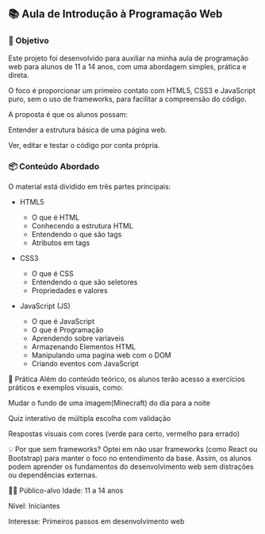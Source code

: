 ## 📚 Aula de Introdução à Programação Web
### 🎯 Objetivo
Este projeto foi desenvolvido para auxiliar na minha aula de programação web para alunos de 11 a 14 anos, com uma abordagem simples, prática e direta.

O foco é proporcionar um primeiro contato com HTML5, CSS3 e JavaScript puro, sem o uso de frameworks, para facilitar a compreensão do código.

A proposta é que os alunos possam:

Entender a estrutura básica de uma página web.

Ver, editar e testar o código por conta própria.

### 📦 Conteúdo Abordado
O material está dividido em três partes principais:

- HTML5
  - O que é HTML
  - Conhecendo a estrutura HTML
  - Entendendo o que são tags
  - Atributos em tags

- CSS3
  - O que é CSS
  - Entendendo o que são seletores
  - Propriedades e valores

- JavaScript (JS)
  - O que é JavaScript
  - O que é Programação
  - Aprendendo sobre variaveis
  - Armazenando Elementos HTML
  - Manipulando uma pagina web com o DOM
  - Criando eventos com JavaScript

🧪 Prática
Além do conteúdo teórico, os alunos terão acesso a exercícios práticos e exemplos visuais, como:

Mudar o fundo de uma imagem(Minecraft) do dia para a noite

Quiz interativo de múltipla escolha com validação

Respostas visuais com cores (verde para certo, vermelho para errado)

💡 Por que sem frameworks?
Optei em não usar frameworks (como React ou Bootstrap) para manter o foco no entendimento da base. Assim, os alunos podem aprender os fundamentos do desenvolvimento web sem distrações ou dependências externas.

👩‍🏫 Público-alvo
Idade: 11 a 14 anos

Nível: Iniciantes

Interesse: Primeiros passos em desenvolvimento web
